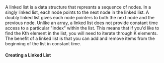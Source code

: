 A linked list is a data structure that represnts a sequence of nodes. In a singly linked list, each node points to the next node in the linked list.
A doubly linked list gives each node pointers to both the next node and the previous node. Unlike an array, a linked list does not provide constant
time access to a particular "index" within the list. This means that if you'd like to find the Kth element in the list, you will need to iterate
through K elements.
The benefit of a linked list is that you can add and remove items from the beginning of the list in constant time.

#### Creating a Linked List
